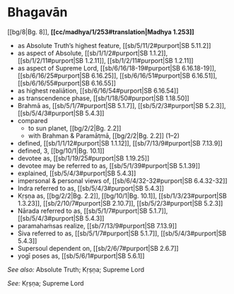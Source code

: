 # Bhagavān

[[bg/8|Bg. 8]], **[[cc/madhya/1/253#translation|Madhya 1.253]]**

* as Absolute Truth’s highest feature, [[sb/5/11/2#purport|SB 5.11.2]]
* as aspect of Absolute, [[sb/1/1/2#purport|SB 1.1.2]], [[sb/1/2/11#purport|SB 1.2.11]], [[sb/1/2/11#purport|SB 1.2.11]]
* as aspect of Supreme Lord, [[sb/6/16/18-19#purport|SB 6.16.18-19]], [[sb/6/16/25#purport|SB 6.16.25]], [[sb/6/16/51#purport|SB 6.16.51]], [[sb/6/16/55#purport|SB 6.16.55]]
* as highest realiātion, [[sb/6/16/54#purport|SB 6.16.54]]
* as transcendence phase, [[sb/1/18/50#purport|SB 1.18.50]]
* Brahmā as, [[sb/5/1/7#purport|SB 5.1.7]], [[sb/5/2/3#purport|SB 5.2.3]], [[sb/5/4/3#purport|SB 5.4.3]]
* compared
  * to sun planet, [[bg/2/2|Bg. 2.2]]
  * with Brahman & Paramātmā, [[bg/2/2|Bg. 2.2]] (1–2)
* defined, [[sb/1/1/12#purport|SB 1.1.12]], [[sb/7/13/9#purport|SB 7.13.9]]
* defined, 3, [[bg/10/1|Bg. 10.1]]
* devotee as, [[sb/1/19/25#purport|SB 1.19.25]]
* devotee may be referred to as, [[sb/5/1/39#purport|SB 5.1.39]]
* explained, [[sb/5/4/3#purport|SB 5.4.3]]
* impersonal & personal views of, [[sb/6/4/32-32#purport|SB 6.4.32-32]]
* Indra referred to as, [[sb/5/4/3#purport|SB 5.4.3]]
* Kṛṣṇa as, [[bg/2/2|Bg. 2.2]], [[bg/10/1|Bg. 10.1]], [[sb/1/3/23#purport|SB 1.3.23]], [[sb/2/10/7#purport|SB 2.10.7]], [[sb/5/2/3#purport|SB 5.2.3]]
* Nārada referred to as, [[sb/5/1/7#purport|SB 5.1.7]], [[sb/5/4/3#purport|SB 5.4.3]]
* paramahaṁsas realize, [[sb/7/13/9#purport|SB 7.13.9]]
* Śiva referred to as, [[sb/5/1/7#purport|SB 5.1.7]], [[sb/5/4/3#purport|SB 5.4.3]]
* Supersoul dependent on, [[sb/2/6/7#purport|SB 2.6.7]]
* yogī poses as, [[sb/5/6/1#purport|SB 5.6.1]]

*See also:* Absolute Truth; Kṛṣṇa; Supreme Lord

*See:* Kṛṣṇa; Supreme Lord
